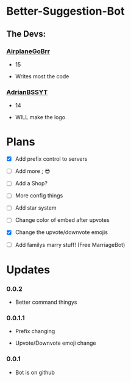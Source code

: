 # Better-Suggestion-Bot

## The Devs:

### [AirplaneGoBrr](https://github.com/AirplaneGoBrr)

- 15

- Writes most the code

### [AdrianBSSYT](https://github.com/AdrianBSSYT)

- 14

- WILL make the logo


# Plans

- [x] Add prefix control to servers

- [ ] Add more ; 😎

- [ ] Add a Shop?

- [ ] More config things

- [ ] Add star system

- [ ] Change color of embed after upvotes

- [x] Change the upvote/downvote emojis

- [ ] Add familys marry stuff! (Free MarriageBot)


# Updates

### 0.0.2

- Better command thingys

### 0.0.1.1

- Prefix changing

- Upvote/Downvote emoji change

### 0.0.1

- Bot is on github